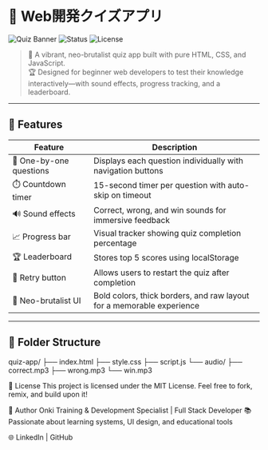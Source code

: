 # 🧠 Web開発クイズアプリ

![Quiz Banner](https://img.shields.io/badge/HTML-CSS-JavaScript-blue?style=for-the-badge)
![Status](https://img.shields.io/badge/Project-Complete-brightgreen?style=for-the-badge)
![License](https://img.shields.io/badge/License-MIT-yellow?style=for-the-badge)

> 🎉 A vibrant, neo-brutalist quiz app built with pure HTML, CSS, and JavaScript.  
> 🏆 Designed for beginner web developers to test their knowledge interactively—with sound effects, progress tracking, and a leaderboard.

---

## 🚀 Features

| Feature              | Description                                                                 |
|----------------------|-----------------------------------------------------------------------------|
| 🧩 One-by-one questions | Displays each question individually with navigation buttons               |
| ⏱️ Countdown timer     | 15-second timer per question with auto-skip on timeout                    |
| 🔊 Sound effects       | Correct, wrong, and win sounds for immersive feedback                     |
| 📈 Progress bar        | Visual tracker showing quiz completion percentage                         |
| 🏆 Leaderboard         | Stores top 5 scores using localStorage                                    |
| 🔁 Retry button        | Allows users to restart the quiz after completion                         |
| 🎨 Neo-brutalist UI    | Bold colors, thick borders, and raw layout for a memorable experience     |

---

## 📂 Folder Structure

quiz-app/
├── index.html 
├── style.css 
├── script.js 
└── audio/ 
    ├── correct.mp3 
    ├── wrong.mp3 
    └── win.mp3

📄 License
This project is licensed under the MIT License. Feel free to fork, remix, and build upon it!

🙌 Author
Onki Training & Development Specialist | Full Stack Developer 
📚 Passionate about learning systems, UI design, and educational tools 

🌐 LinkedIn | GitHub
